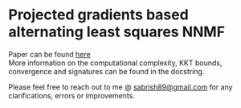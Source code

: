 # Projected gradients based alternating least squares NNMF

Paper can be found <a target="_blank" href="https://www.csie.ntu.edu.tw/~cjlin/papers/pgradnmf.pdf">here</a><br/>
More information on the computational complexity, KKT bounds, convergence and signatures can be found in the docstring.<br/>

Please feel free to reach out to me @ sabrish89@gmail.com for any clarifications, errors or improvements.
